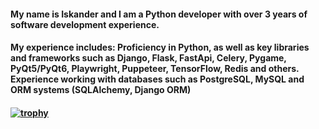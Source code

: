 <h4 align="left">My name is Iskander and I am a Python developer with over 3 years of software development experience.

<h4 align="left">My experience includes:
Proficiency in Python, as well as key libraries and frameworks such as Django, Flask, FastApi, Celery, Pygame, PyQt5/PyQt6, Playwright, Puppeteer, TensorFlow, Redis and others.
Experience working with databases such as PostgreSQL, MySQL and ORM systems (SQLAlchemy, Django ORM)
<h4 align="left">

  
[![trophy](https://github-profile-trophy.vercel.app/?username=ryo-ma)](https://github.com/ryo-ma/github-profile-trophy)

